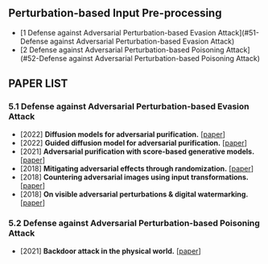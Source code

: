 
## Perturbation-based Input Pre-processing
  - [1 Defense against Adversarial Perturbation-based Evasion Attack](#51-Defense against Adversarial Perturbation-based Evasion Attack)
  - [2 Defense against Adversarial Perturbation-based Poisoning Attack](#52-Defense against Adversarial Perturbation-based Poisoning Attack)
  <!-- - [Citation](#citation) -->

## PAPER LIST
### 5.1 Defense against Adversarial Perturbation-based Evasion Attack
- [2022] **Diffusion models for adversarial purification.** [[paper](https://arxiv.org/abs/2205.07460)]
- [2022] **Guided diffusion model for adversarial purification.** [[paper](https://arxiv.org/abs/2205.14969)]
- [2021] **Adversarial purification with score-based generative models.** [[paper](http://proceedings.mlr.press/v139/yoon21a.html)]
- [2018] **Mitigating adversarial effects through randomization.** [[paper](https://arxiv.org/abs/1711.01991)]
- [2018] **Countering adversarial images using input transformations.** [[paper](https://arxiv.org/abs/1711.00117)]
- [2018] **On visible adversarial perturbations & digital watermarking.** [[paper](https://openaccess.thecvf.com/content_cvpr_2018_workshops/w32/html/Hayes_On_Visible_Adversarial_CVPR_2018_paper.html)]

### 5.2 Defense against Adversarial Perturbation-based Poisoning Attack
- [2021] **Backdoor attack in the physical world.** [[paper](https://arxiv.org/abs/2104.02361)]
